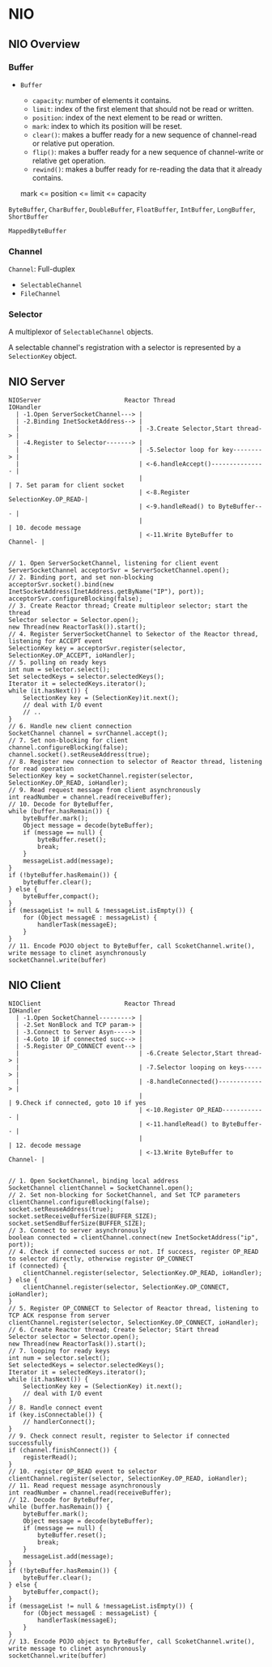 # NIO

## NIO Overview

### Buffer

* `Buffer`
    + `capacity`: number of elements it contains.
    + `limit`: index of the first element that should not be read or written.
    + `position`: index of the next element to be read or written.
    + `mark`: index to which its position will be reset.
    + `clear()`: makes a buffer ready for a new sequence of channel-read or relative put operation.
    + `flip()`:  makes a buffer ready for a new sequence of channel-write or relative get operation.
    + `rewind()`: makes a buffer ready for re-reading the data that it already contains.

    mark <= position <= limit <= capacity

`ByteBuffer`, `CharBuffer`, `DoubleBuffer`, `FloatBuffer`, `IntBuffer`, `LongBuffer`, `ShortBuffer`

`MappedByteBuffer`

### Channel

`Channel`: Full-duplex

* `SelectableChannel`
* `FileChannel`

### Selector

A multiplexor of `SelectableChannel` objects.

A selectable channel's registration with a selector is represented by a `SelectionKey` object. 


## NIO Server

    NIOServer                       Reactor Thread                      IOHandler
      | -1.Open ServerSocketChannel---> |
      | -2.Binding InetSocketAddress--> |
      |                                 | -3.Create Selector,Start thread-> |
      | -4.Register to Selector-------> |
      |                                 | -5.Selector loop for key--------> |
      |                                 | <-6.handleAccept()--------------- |
                                        |                                   | 7. Set param for client socket
                                        | <-8.Register SelectionKey.OP_READ-|
                                        | <-9.handleRead() to ByteBuffer--- |
                                        |                                   | 10. decode message
                                        | <-11.Write ByteBuffer to Channel- |


    // 1. Open ServerSocketChannel, listening for client event
    ServerSocketChannel acceptorSvr = ServerSocketChannel.open();
    // 2. Binding port, and set non-blocking
    acceptorSvr.socket().bind(new InetSocketAddress(InetAddress.getByName("IP"), port));
    acceptorSvr.configureBlocking(false);
    // 3. Create Reactor thread; Create multipleor selector; start the thread
    Selector selector = Selector.open();
    new Thread(new ReactorTask()).start();
    // 4. Register ServerSocketChannel to Sekector of the Reactor thread, listening for ACCEPT event
    SelectionKey key = acceptorSvr.register(selector, SelectionKey.OP_ACCEPT, ioHandler);
    // 5. polling on ready keys 
    int num = selector.select();
    Set selectedKeys = selector.selectedKeys();
    Iterator it = selectedKeys.iterator();
    while (it.hasNext()) {
        SelectionKey key = (SelectionKey)it.next();
        // deal with I/O event
        // ..
    }
    // 6. Handle new client connection
    SocketChannel channel = svrChannel.accept();
    // 7. Set non-blocking for client
    channel.configureBlocking(false);
    channel.socket().setReuseAddress(true);
    // 8. Register new connection to selector of Reactor thread, listening for read operation
    SelectionKey key = socketChannel.register(selector, SelectionKey.OP_READ, ioHandler);
    // 9. Read request message from client asynchronously
    int readNumber = channel.read(receiveBuffer);
    // 10. Decode for ByteBuffer, 
    while (buffer.hasRemain()) {
        byteBuffer.mark();
        Object message = decode(byteBuffer);
        if (message == null) {
            byteBuffer.reset();
            break;
        }
        messageList.add(message);
    }
    if (!byteBuffer.hasRemain()) {
        byteBuffer.clear();
    } else {
        byteBuffer,compact();
    }
    if (messageList != null & !messageList.isEmpty()) {
        for (Object messageE : messageList) {
            handlerTask(messageE);
        }
    }
    // 11. Encode POJO object to ByteBuffer, call ScoketChannel.write(), write message to clinet asynchronously
    socketChannel.write(buffer)

## NIO Client

    NIOClient                       Reactor Thread                      IOHandler
      | -1.Open SocketChannel---------> |
      | -2.Set NonBlock and TCP param-> |
      | -3.Connect to Server Asyn-----> |
      | -4.Goto 10 if connected succ--> |
      | -5.Register OP_CONNECT event--> |
      |                                 | -6.Create Selector,Start thread-> |
      |                                 | -7.Selector looping on keys-----> |
      |                                 | -8.handleConnected()------------> |
                                        |                                   | 9.Check if connected, goto 10 if yes
                                        | <-10.Register OP_READ------------ |
                                        | <-11.handleRead() to ByteBuffer-- |
                                        |                                   | 12. decode message
                                        | <-13.Write ByteBuffer to Channel- |


    // 1. Open SocketChannel, binding local address
    SocketChannel clientChannel = SocketChannel.open();
    // 2. Set non-blocking for SocketChannel, and Set TCP parameters
    clientChannel.configureBlocking(false);
    socket.setReuseAddress(true);
    socket.setReceiveBufferSize(BUFFER_SIZE);
    socket.setSendBufferSize(BUFFER_SIZE);
    // 3. Connect to server asynchronously
    boolean connected = clientChannel.connect(new InetSocketAddress("ip", port));
    // 4. Check if connected success or not. If success, register OP_READ to selector directly, otherwise register OP_CONNECT
    if (connected) {
        clientChannel.register(selector, SelectionKey.OP_READ, ioHandler);
    } else {
        clientChannel.register(selector, SelectionKey.OP_CONNECT, ioHandler);
    }
    // 5. Register OP_CONNECT to Selector of Reactor thread, listening to TCP ACK response from server
    clientChannel.register(selector, SelectionKey.OP_CONNECT, ioHandler);
    // 6. Create Reactor thread; Create Selector; Start thread
    Selector selector = Selector.open();
    new Thread(new ReactorTask()).start();
    // 7. looping for ready keys
    int num = selector.select();
    Set selectedKeys = selector.selectedKeys();
    Iterator it = selectedKeys.iterator();
    while (it.hasNext()) {
        SelectionKey key = (SelectionKey) it.next();
        // deal with I/O event
    }
    // 8. Handle connect event
    if (key.isConnectable()) {
        // handlerConnect();
    }
    // 9. Check connect result, register to Selector if connected successfully
    if (channel.finishConnect()) {
        registerRead();
    }
    // 10. register OP_READ event to selector
    clientChannel.register(selector, SelectionKey.OP_READ, ioHandler);
    // 11. Read request message asynchronously
    int readNumber = channel.read(receiveBuffer);
    // 12. Decode for ByteBuffer, 
    while (buffer.hasRemain()) {
        byteBuffer.mark();
        Object message = decode(byteBuffer);
        if (message == null) {
            byteBuffer.reset();
            break;
        }
        messageList.add(message);
    }
    if (!byteBuffer.hasRemain()) {
        byteBuffer.clear();
    } else {
        byteBuffer,compact();
    }
    if (messageList != null & !messageList.isEmpty()) {
        for (Object messageE : messageList) {
            handlerTask(messageE);
        }
    }
    // 13. Encode POJO object to ByteBuffer, call ScoketChannel.write(), write message to clinet asynchronously
    socketChannel.write(buffer)
